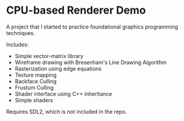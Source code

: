 # CPU-based Renderer Demo

A project that I started to practice foundational graphics programming techniques.

Includes:
* Simple vector-matrix library
* Wireframe drawing with Bresenham's Line Drawing Algorithm
* Rasterization using edge equations
* Texture mapping
* Backface Culling
* Frustum Culling
* Shader interface using C++ inheritance
* Simple shaders

Requires SDL2, which is not included in the repo.

